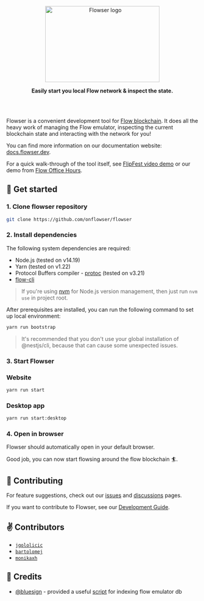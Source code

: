 <div align="center">
	<br>
	<img alt="Flowser logo" src="./frontend/src/assets/images/long_logo.svg" width="300" height="200">
	<p>
		<b>Easily start you local Flow network & inspect the state.</b>
	</p>
	<br>
	<br>
</div>

Flowser is a convenient development tool for [Flow blockchain](https://www.onflow.org/). It does all the heavy work of managing the Flow emulator, inspecting the current blockchain state and interacting with the network for you!

You can find more information on our documentation website: [docs.flowser.dev](https://docs.flowser.dev).

For a quick walk-through of the tool itself, see [FlipFest video demo](https://www.youtube.com/watch?v=yMs5awvGnlY&t=417s) or our demo from [Flow Office Hours](https://www.youtube.com/watch?v=LSHwwX4yZJI&t=1496s).


## 👋 Get started

### 1. Clone flowser repository

```bash
git clone https://github.com/onflowser/flowser
```

### 2. Install dependencies

The following system dependencies are required:
- Node.js (tested on v14.19)
- Yarn (tested on v1.22)
- Protocol Buffers compiler - [protoc](https://grpc.io/docs/protoc-installation/) (tested on v3.21)
- [flow-cli](https://docs.onflow.org/flow-cli/install/)

> If you're using [nvm](https://github.com/nvm-sh/nvm) for Node.js version management, then just run `nvm use` in project root.

After prerequisites are installed, you can run the following command to set up local environment:

```bash
yarn run bootstrap
```

> It's recommended that you don't use your global installation of @nestjs/cli, because that can cause some unexpected issues.

### 3. Start Flowser

### Website

```bash
yarn run start
```

### Desktop app

```bash
yarn run start:desktop
```

### 4. Open in browser

Flowser should automatically open in your default browser.

Good job, you can now start flowsing around the flow blockchain 🏄.

## 🤝 Contributing

For feature suggestions, check out our [issues](https://github.com/onflowser/flowser/issues/new) and [discussions](https://github.com/onflowser/flowser/discussions) pages.

If you want to contribute to Flowser, see our [Development Guide](https://docs.flowser.dev/resources/development).

## ✌️ Contributors

- [`jgololicic`](http://github.com/jgololicic)
- [`bartolomej`](http://github.com/bartolomej)
- [`monikaxh`](http://github.com/monikaxh)

## 🙌 Credits

- [@bluesign](https://github.com/bluesign) - provided a useful [script](https://gist.github.com/bluesign/df24b31a61bf4cd11f88efb6edd78925) for indexing flow emulator db
